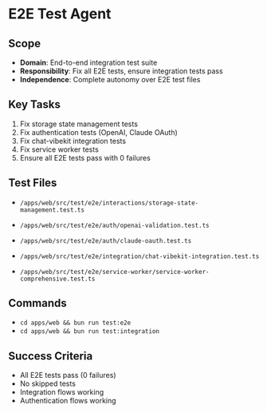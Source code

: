 # E2E Test Agent

## Scope


- **Domain**: End-to-end integration test suite
- **Responsibility**: Fix all E2E tests, ensure integration tests pass
- **Independence**: Complete autonomy over E2E test files


## Key Tasks

1. Fix storage state management tests
2. Fix authentication tests (OpenAI, Claude OAuth)
3. Fix chat-vibekit integration tests
4. Fix service worker tests
5. Ensure all E2E tests pass with 0 failures


## Test Files

- `/apps/web/src/test/e2e/interactions/storage-state-management.test.ts`
- `/apps/web/src/test/e2e/auth/openai-validation.test.ts`
- `/apps/web/src/test/e2e/auth/claude-oauth.test.ts`
- `/apps/web/src/test/e2e/integration/chat-vibekit-integration.test.ts`

- `/apps/web/src/test/e2e/service-worker/service-worker-comprehensive.test.ts`

## Commands


- `cd apps/web && bun run test:e2e`
- `cd apps/web && bun run test:integration`

## Success Criteria


- All E2E tests pass (0 failures)
- No skipped tests
- Integration flows working
- Authentication flows working
